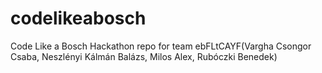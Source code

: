 # codelikeabosch
Code Like a Bosch Hackathon repo for team ebFLtCAYF(Vargha Csongor Csaba, Neszlényi Kálmán Balázs, Milos Alex, Rubóczki Benedek)
